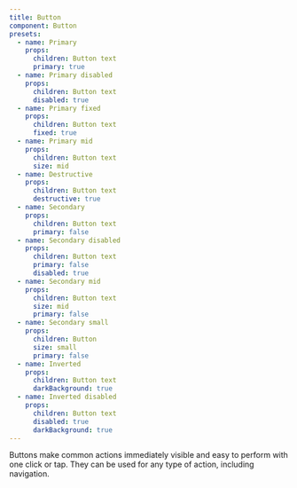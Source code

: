 ```yaml
---
title: Button
component: Button
presets:
  - name: Primary
    props:
      children: Button text
      primary: true
  - name: Primary disabled
    props:
      children: Button text
      disabled: true
  - name: Primary fixed
    props:
      children: Button text
      fixed: true
  - name: Primary mid
    props:
      children: Button text
      size: mid
  - name: Destructive
    props:
      children: Button text
      destructive: true
  - name: Secondary
    props:
      children: Button text
      primary: false
  - name: Secondary disabled
    props:
      children: Button text
      primary: false
      disabled: true
  - name: Secondary mid
    props:
      children: Button text
      size: mid
      primary: false
  - name: Secondary small
    props:
      children: Button
      size: small
      primary: false
  - name: Inverted
    props:
      children: Button text
      darkBackground: true
  - name: Inverted disabled
    props:
      children: Button text
      disabled: true
      darkBackground: true
---
```


Buttons make common actions immediately visible and easy to perform with one click or tap. They can be used for any type of action, including navigation.
